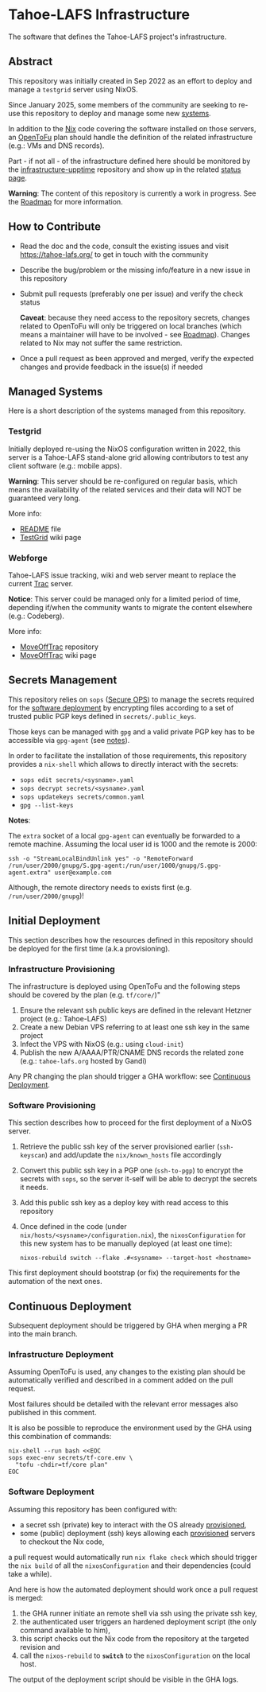 # Tahoe-LAFS Infrastructure

The software that defines the Tahoe-LAFS project's infrastructure.

## Abstract

This repository was initially created in Sep 2022 as an effort to deploy and
manage a `testgrid` server using NixOS.

Since January 2025, some members of the community are seeking to re-use this repository
to deploy and manage some new [systems](#managed-systems).

In addition to the [Nix](https://nixos.org/) code covering the software installed on those servers,
an [OpenToFu](https://opentofu.org/) plan should handle the definition of the related infrastructure (e.g.: VMs and DNS records).

Part - if not all - of the infrastructure defined here should be monitored by the [infrastructure-upptime](https://github.com/Tahoe-LAFS/infrastructure-upptime) repository and show up in the related [status page](https://tahoe-lafs.github.io/infrastructure-upptime/).

**Warning**: The content of this repository is currently a work in progress. See the [Roadmap](docs/Roadmap.md) for more information.

## How to Contribute

- Read the doc and the code, consult the existing issues and visit https://tahoe-lafs.org/ to get in touch with the community
- Describe the bug/problem or the missing info/feature in a new issue in this repository
- Submit pull requests (preferably one per issue) and verify the check status

  **Caveat**: because they need access to the repository secrets, changes related to OpenToFu will only be triggered on local branches (which means a maintainer will have to be involved - see [Roadmap](docs/Roadmap.md)). Changes related to Nix may not suffer the same restriction.

- Once a pull request as been approved and merged, verify the expected changes and provide feedback in the issue(s) if needed

## Managed Systems

Here is a short description of the systems managed from this repository.

### Testgrid

Initially deployed re-using the NixOS configuration written in 2022, this server is a Tahoe-LAFS stand-alone grid allowing contributors to test any client software (e.g.: mobile apps).

**Warning**: This server should be re-configured on regular basis,
which means the availability of the related services and their data will NOT be guaranteed very long.

More info:

- [README](./testgrid.tahoe-lafs.org/README) file
- [TestGrid](https://tahoe-lafs.org/trac/tahoe-lafs/wiki/TestGrid) wiki page

### Webforge

Tahoe-LAFS issue tracking, wiki and web server meant to replace the current [Trac](https://tahoe-lafs.org/trac/tahoe-lafs) server.

**Notice**: This server could be managed only for a limited period of time,
depending if/when the community wants to migrate the content elsewhere (e.g.: Codeberg).

More info:

- [MoveOffTrac](https://github.com/tahoe-lafs/MoveOffTrac) repository
- [MoveOffTrac](https://tahoe-lafs.org/trac/tahoe-lafs/wiki/MoveOffTrac) wiki page

## Secrets Management

This repository relies on `sops` ([Secure OPS](https://github.com/getsops/sops)) to manage the secrets required for the [software deployment](#software-deployment) by encrypting files according to a set of trusted public PGP keys defined in `secrets/.public_keys`.

Those keys can be managed with `gpg` and a valid private PGP key has to be accessible via `gpg-agent` (see [notes](#notes)).

In order to facilitate the installation of those requirements, this repository provides a `nix-shell` which allows to directly interact with the secrets:

* `sops edit secrets/<sysname>.yaml`
* `sops decrypt secrets/<sysname>.yaml`
* `sops updatekeys secrets/common.yaml`
* `gpg --list-keys`

**Notes**:

The `extra` socket of a local `gpg-agent` can eventually be forwarded to a remote machine.
Assuming the local user id is 1000 and the remote is 2000:

```
ssh -o "StreamLocalBindUnlink yes" -o "RemoteForward /run/user/2000/gnupg/S.gpg-agent:/run/user/1000/gnupg/S.gpg-agent.extra" user@example.com
```

Although, the remote directory needs to exists first (e.g. `/run/user/2000/gnupg`)!

## Initial Deployment

This section describes how the resources defined in this repository should be deployed for the first time (a.k.a provisioning).

### Infrastructure Provisioning

The infrastructure is deployed using OpenToFu and the following steps should be covered by the plan (e.g. `tf/core/`)"

1. Ensure the relevant ssh public keys are defined in the relevant Hetzner project (e.g.: Tahoe-LAFS)
2. Create a new Debian VPS referring to at least one ssh key in the same project
3. Infect the VPS with NixOS (e.g.: using `cloud-init`)
4. Publish the new A/AAAA/PTR/CNAME DNS records the related zone (e.g.: `tahoe-lafs.org` hosted by Gandi)

Any PR changing the plan should trigger a GHA workflow: see [Continuous Deployment](#continuous-deployment).

### Software Provisioning

This section describes how to proceed for the first deployment of a NixOS server.

1. Retrieve the public ssh key of the server provisioned earlier (`ssh-keyscan`) and
   add/update the `nix/known_hosts` file accordingly
2. Convert this public ssh key in a PGP one (`ssh-to-pgp`) to encrypt the secrets with `sops`,
   so the server it-self will be able to decrypt the secrets it needs.
3. Add this public ssh key as a deploy key with read access to this repository
4. Once defined in the code (under `nix/hosts/<sysname>/configuration.nix`),
   the `nixosConfiguration` for this new system has to be manually deployed (at least one time):

   ```
   nixos-rebuild switch --flake .#<sysname> --target-host <hostname>
   ```

This first deployment should bootstrap (or fix) the requirements for the automation of the next ones.

## Continuous Deployment

Subsequent deployment should be triggered by GHA when merging a PR into the main branch.

### Infrastructure Deployment

Assuming OpenToFu is used, any changes to the existing plan should be automatically verified and
described in a comment added on the pull request.

Most failures should be detailed with the relevant error messages also published in this comment.

It is also be possible to reproduce the environment used by the GHA using this combination of commands:

```
nix-shell --run bash <<EOC
sops exec-env secrets/tf-core.env \
  "tofu -chdir=tf/core plan"
EOC
```

### Software Deployment

Assuming this repository has been configured with:

- a secret ssh (private) key to interact with the OS already [provisioned](#software-provisioning),
- some (public) deployment (ssh) keys allowing each [provisioned](#software-provisioning) servers to checkout the Nix code,

a pull request would automatically run `nix flake check` which should trigger the `nix build` of
all the `nixosConfiguration` and their dependencies (could take a while).

And here is how the automated deployment should work once a pull request is merged:

1. the GHA runner initiate an remote shell via ssh using the private ssh key,
2. the authenticated user triggers an hardened deployment script (the only command available to him),
3. this script checks out the Nix code from the repository at the targeted revision and
4. call the `nixos-rebuild` to **`switch`** to the `nixosConfiguration` on the local host.

The output of the deployment script should be visible in the GHA logs.
